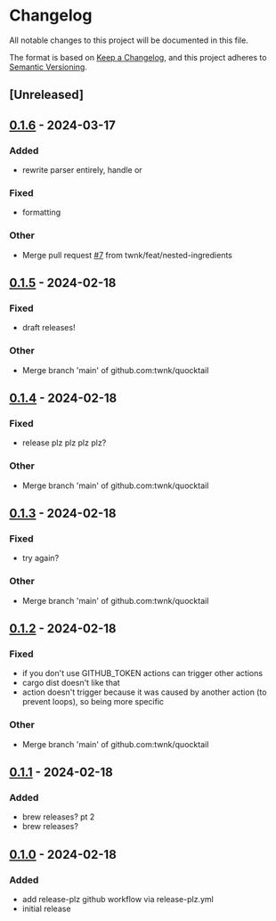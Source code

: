 # Changelog
All notable changes to this project will be documented in this file.

The format is based on [Keep a Changelog](https://keepachangelog.com/en/1.0.0/),
and this project adheres to [Semantic Versioning](https://semver.org/spec/v2.0.0.html).

## [Unreleased]

## [0.1.6](https://github.com/twnk/quocktail/compare/v0.1.5...v0.1.6) - 2024-03-17

### Added
- rewrite parser entirely, handle or

### Fixed
- formatting

### Other
- Merge pull request [#7](https://github.com/twnk/quocktail/pull/7) from twnk/feat/nested-ingredients

## [0.1.5](https://github.com/twnk/quocktail/compare/v0.1.4...v0.1.5) - 2024-02-18

### Fixed
- draft releases!

### Other
- Merge branch 'main' of github.com:twnk/quocktail

## [0.1.4](https://github.com/twnk/quocktail/compare/v0.1.3...v0.1.4) - 2024-02-18

### Fixed
- release plz plz plz plz?

### Other
- Merge branch 'main' of github.com:twnk/quocktail

## [0.1.3](https://github.com/twnk/quocktail/compare/v0.1.2...v0.1.3) - 2024-02-18

### Fixed
- try again?

### Other
- Merge branch 'main' of github.com:twnk/quocktail

## [0.1.2](https://github.com/twnk/quocktail/compare/v0.1.1...v0.1.2) - 2024-02-18

### Fixed
- if you don't use GITHUB_TOKEN actions can trigger other actions
- cargo dist doesn't like that
- action doesn't trigger because it was caused by another action (to prevent loops), so being more specific

### Other
- Merge branch 'main' of github.com:twnk/quocktail

## [0.1.1](https://github.com/twnk/quocktail/compare/v0.1.0...v0.1.1) - 2024-02-18

### Added
- brew releases? pt 2
- brew releases?

## [0.1.0](https://github.com/twnk/quocktail/releases/tag/v0.1.0) - 2024-02-18

### Added
- add release-plz github workflow via release-plz.yml
- initial release
